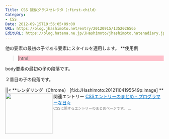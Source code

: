```yaml
---
Title: CSS 疑似クラスセレクタ（:first-child）
Category:
- CSS
Date: 2012-09-15T19:56:05+09:00
URL: https://blog.jhashimoto.net/entry/20120915/1352026565
EditURL: https://blog.hatena.ne.jp/JHashimoto/jhashimoto.hatenadiary.jp/atom/entry/12921228815717255767
---
```


他の要素の最初の子である要素にスタイルを適用します。
**使用例
>|html|
<!DOCTYPE html>
<html lang="ja">
<head>
<title>Hello! CSS</title>
<meta charset="UTF-8">
<style>
p:first-child { /* 他の要素の最初の子であるp要素 */
    background:  pink;
}
</style>
</head>
<body>
<p>body要素の最初の子の段落です。</p>
<p>２番目の子の段落です。</p>
</body>
</html>
||<
**レンダリング（Chrome）
[f:id:JHashimoto:20121104195549p:image]
**関連エントリー
<a href="http://d.hatena.ne.jp/JHashimoto/20121023/1350990421" target="_blank" rel="nofollow"><img class="alignleft" align="left" border="0" src="http://capture.heartrails.com/150x130/shadow?http://d.hatena.ne.jp/JHashimoto/20121023/1350990421" alt="" width="150" height="130" /></a><a style="color:#0070C5;" href="http://d.hatena.ne.jp/JHashimoto/20121023/1350990421" target="_blank" rel="nofollow">CSSエントリーのまとめ - プログラマーな日々</a><a href="http://b.hatena.ne.jp/entry/http://d.hatena.ne.jp/JHashimoto/20121023/1350990421" target="_blank"><img border="0" src="http://b.hatena.ne.jp/entry/image/http://d.hatena.ne.jp/JHashimoto/20121023/1350990421" alt="" /></a><br><span style="color: #808080;font-size: 80%;">CSSに関するエントリーのまとめページです。 ...</span><br style="clear:both;" />

